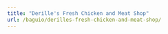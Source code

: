 ```yaml
---
title: "Derille's Fresh Chicken and Meat Shop"
url: /baguio/derilles-fresh-chicken-and-meat-shop/
---
```

